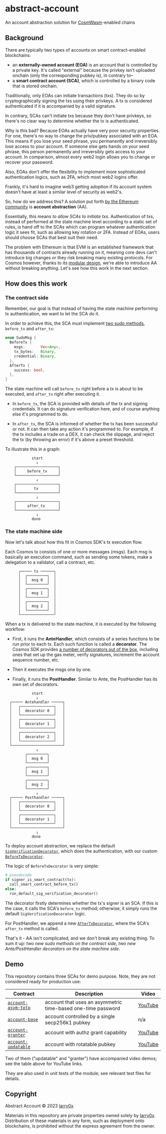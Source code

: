 # abstract-account

An account abstraction solution for [CosmWasm][1]-enabled chains

## Background

There are typically two types of accounts on smart contract-enabled blockchains:

- an **externally-owned account (EOA)** is an account that is controlled by a private key. It's called "external" because the privkey isn't uploaded onchain (only the corresponding pubkey is), in contrary to–
- a **smart contract account (SCA)**, which is controlled by a binary code that is stored onchain.

Traditionally, only EOAs can initiate transactions (txs). They do so by cryptographically signing the txs using their privkeys. A tx is considered authenticated if it is accompanied by a valid signature.

In contrary, SCAs can't initiate txs because they don't have privkeys, so there's no clear way to determine whether the tx is authenticated.

Why is this bad? Because EOAs actually have very poor security properties. For one, there's no way to change the priv/pubkey associated with an EOA. This means if you lose your seed phrase, you permanently and irreversibly lose access to your account. If someone else gets hands on your seed phrase, this person permanently and irreversibly gets access to your account. In comparison, almost every web2 login allows you to change or recover your password.

Also, EOAs don't offer the flexibility to implement more sophisticated authentication logics, such as 2FA, which most web2 logins offer.

Frankly, it's hard to imagine web3 getting adoption if its account system doesn't have at least a similar level of security as web2's.

So, how do we address this? A solution put forth [by the Ethereum community][2] is **account abstraction** (AA).

Essentially, this means _to allow SCAs to initiate txs_. Authentication of txs, instead of performed at the state machine level according to a static set of rules, is hand off to the SCAs which can program whatever authentication logic it sees fit, such as allowing key rotation or 2FA. Instead of EOAs, users should choose SCAs that best suit their need.

The problem with Ethereum is that EVM is an established framework that has thousands of contracts already running on it, meaning core devs can't introduce big changes or they risk breaking many existing protocols. For Cosmos however, thanks to its [modular design][3], we're able to introduce AA without breaking anything. Let's see how this work in the next section.

## How does this work

### The contract side

Remember, our goal is that instead of having the state machine performing tx authentication, we want to let the SCA do it.

In order to achieve this, the SCA must implement [two sudo methods][4], `before_tx` and `after_tx`:

```rust
enum SudoMsg {
  BeforeTx {
    msgs:       Vec<Any>,
    tx_bytes:   Binary,
    credential: Binary,
  },
  AfterTx {
    success: bool,
  },
}
```

The state machine will call `before_tx` right before a tx is about to be executed, and `after_tx` right after executing it.

- In `before_tx`, the SCA is provided with details of the tx and signing credentials. It can do signature verification here, and of course anything else it's programmed to do.

- In `after_tx`, the SCA is informed of whether the tx has been successful or not. It can then take any action it's programmed to. For example, if the tx includes a trade on a DEX, it can check the slippage, and reject the tx (by throwing an error) if it's above a preset threshold.

To illustrate this in a graph:

```plain
            start
              ↓
    ┌───────────────────┐
    │     before_tx     │
    └───────────────────┘
              ↓
    ┌───────────────────┐
    │        tx         │
    └───────────────────┘
              ↓
    ┌───────────────────┐
    │     after_tx      │
    └───────────────────┘
              ↓
            done
```

### The state machine side

Now let's talk about how this fit in Cosmos SDK's tx execution flow.

Each Cosmos tx consists of one or more messages (msgs). Each msg is basically an execution command, such as sending some tokens, make a delegation to a validator, call a contract, etc.

```plain
      ┌───── tx ──────┐
      │  ┌─────────┐  │
      │  │  msg 0  │  │
      │  └─────────┘  │
      │  ┌─────────┐  │
      │  │  msg 1  │  │
      │  └─────────┘  │
      │  ┌─────────┐  │
      │  │  msg 2  │  │
      │  └─────────┘  │
      └───────────────┘
```

When a tx is delivered to the state machine, it is executed by the following workflow:

- First, it runs the **AnteHandler**, which consists of a series functions to be run prior to each tx. Each such function is called a **decorator**. The Cosmos SDK provides [a number of decorators out of the box][5], including ones that set up the gas meter, verify signatures, increment the account sequence number, etc.

- Then it executes the msgs one by one.

- Finally, it runs the **PostHandler**. Similar to Ante, the PostHandler has its own set of decorators.

```plain
            start
              ↓
  ┌───── Antehandler ─────┐
  │   ┌───────────────┐   │
  │   │  decorator 0  │   │
  │   └───────────────┘   │
  │   ┌───────────────┐   │
  │   │  decorator 1  │   │
  │   └───────────────┘   │
  │   ┌───────────────┐   │
  │   │  decorator 2  │   │
  │   └───────────────┘   │
  └───────────────────────┘
              ↓
         ┌─────────┐
         │  msg 0  │
         └─────────┘
         ┌─────────┐
         │  msg 1  │
         └─────────┘
         ┌─────────┐
         │  msg 2  │
         └─────────┘
              ↓
  ┌───── Posthandler ─────┐
  │   ┌───────────────┐   │
  │   │  decorator 0  │   │
  │   └───────────────┘   │
  │   ┌───────────────┐   │
  │   │  decorator 1  │   │
  │   └───────────────┘   │
  └───────────────────────┘
              ↓
            done
```

To deploy account abstraction, we replace the default [`SigVerificationDecorator`][6], which does the authentication, with our custom [`BeforeTxDecorator`][7].

The logic of `BeforeTxDecorator` is very simple:

```python
# pseudocode
if signer_is_smart_contract(tx):
  call_smart_contract_before_tx()
else:
  run_default_sig_verification_decorator()
```

The decorator firstly determines whether the tx's signer is an SCA. If this is the case, it calls the SCA's `before_tx` method; otherwise, it simply runs the default `SigVerificationDecorator` logic.

For PostHandler, we append a new [`AfterTxDecorator`][8], where the SCA's `after_tx` method is called.

That's it - AA isn't complicated, and we don't break any existing thing. To sum it up: *two new sudo methods on the contract side, two new Ante/PostHandler decorators on the state machine side*.

## Demo

This repository contains three SCAs for demo purpose. Note, they are not considered ready for production use:

| Contract                                               | Description                                                  | Video         |
| ------------------------------------------------------ | ------------------------------------------------------------ | ------------- |
| [`account-asym-totp`](./cosmwasm/contracts/asym-totp/) | account that uses an asymmetric time-based one-time password | [YouTube][9]  |
| [`account-base`](./cosmwasm/contracts/base/)           | account controlled by a single secp256k1 pubkey              | n/a           |
| [`account-granter`](./cosmwasm/contracts/granter/)     | account with authz grant capability                          | [YouTube][10] |
| [`account-updatable`](./cosmwasm/contracts/updatable/) | account with rotatable pubkey                                | [YouTube][11] |

Two of them ("updatable" and "granter") have accompanied video demos; see the table above for YouTube links.

They are also used in unit tests of the module; see relevant test files for details.

## Copyright

Abstract Account © 2023 [larry0x](12)

Materials in this repository are private properties owned solely by [larry0x](11). Distribution of these materials in any form, such as deployment onto blockchains, is prohibited without the express agreement from the owner.

[1]: https://cosmwasm.com/
[2]: https://eips.ethereum.org/EIPS/eip-2938
[3]: https://docs.cosmos.network/v0.46/building-modules/intro.html
[4]: https://github.com/larry0x/abstract-account/blob/main/cosmwasm/packages/abstract-account/src/lib.rs#L13-L32
[5]: https://github.com/cosmos/cosmos-sdk/blob/v0.47.2/x/auth/ante/ante.go#L38-L51
[6]: https://github.com/cosmos/cosmos-sdk/blob/v0.47.2/x/auth/ante/sigverify.go#L202-L205
[7]: https://github.com/larry0x/abstract-account/blob/main/x/abstractaccount/ante.go#L46-L128
[8]: https://github.com/larry0x/abstract-account/blob/main/x/abstractaccount/ante.go#L132-L173
[9]: https://youtu.be/XhszRNCVrpg
[10]: https://youtu.be/ofB53JgsWg0
[11]: https://youtu.be/AdaLn28qG70
[12]: https://twitter.com/larry0x
